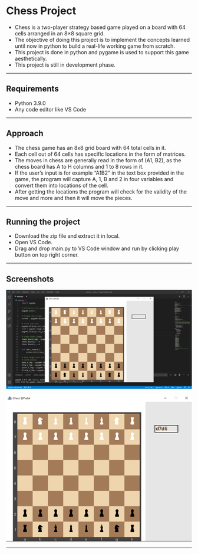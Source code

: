 # Chess Project

- Chess is a two-player strategy based game played on a board with 64 cells arranged in an 8×8 square grid.
- The objective of doing this project is to implement the concepts learned until now in python to build a real-life working game from scratch.
- This project is done in python and pygame is used to support this game aesthetically.
- This project is still in development phase.

---

## Requirements

- Python 3.9.0
- Any code editor like VS Code

---

## Approach
- The chess game has an 8x8 grid board with 64 total cells in it.
- Each cell out of 64 cells has specific locations in the form of matrices.
- The moves in chess are generally read in the form of (A1, B2), as the chess board has A to H columns and 1 to 8 rows in it.
- If the user’s input is for example “A1B2” in the text box provided in the game, the program will capture A, 1, B and 2 in four variables and convert them into locations of the cell.
- After getting the locations the program will check for the validity of the move and more and then it will move the pieces.

---

## Running the project

- Download the zip file and extract it in local.
- Open VS Code.
- Drag and drop main.py to VS Code window and run by clicking play button on top right corner.

---

## Screenshots

![Screenshot](sshot1.png)

![Screenshot](sshot2.png)

---